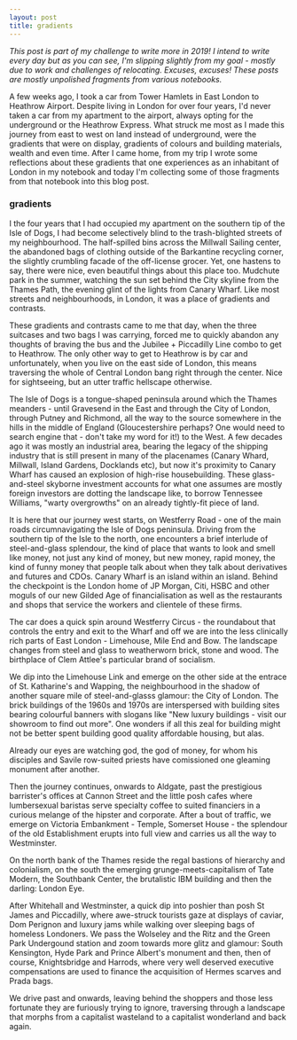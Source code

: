 ```yaml
---
layout: post
title: gradients
---
```


_This post is part of my challenge to write more in 2019! I intend to write every day but as you can see, I'm slipping slightly from my goal - mostly due to work and challenges of relocating. Excuses, excuses! These posts are mostly unpolished fragments from various notebooks._

A few weeks ago, I took a car from Tower Hamlets in East London to Heathrow Airport. Despite living in London for over four years, I'd never taken a car from my apartment to the airport, always opting for the underground or the Heathrow Express. What struck me most as I made this journey from east to west on land instead of underground, were the gradients that were on display, gradients of colours and building materials, wealth and even time. After I came home, from my trip I wrote some reflections about these gradients that one experiences as an inhabitant of London in my notebook and today I'm collecting some of those fragments from that notebook into this blog post.

### gradients

I the four years that I had occupied my apartment on the southern tip of the Isle of Dogs, I had become selectively blind to the trash-blighted streets of my neighbourhood. The half-spilled bins across the Millwall Sailing center, the abandoned bags of clothing outside of the Barkantine recycling corner, the slightly crumbling facade of the off-license grocer. Yet, one hastens to say, there were nice, even beautiful things about this place too. Mudchute park in the summer, watching the sun set behind the City skyline from the Thames Path, the evening glint of the lights from Canary Wharf. Like most streets and neighbourhoods, in London, it was a place of gradients and contrasts. 

These gradients and contrasts came to me that day, when the three suitcases and two bags I was carrying, forced me to quickly abandon any thoughts of braving the bus and the Jubilee + Piccadilly Line combo to get to Heathrow. The only other way to get to Heathrow is by car and unfortunately, when you live on the east side of London, this means traversing the whole of Central London bang right through the center. Nice for sightseeing, but an utter traffic hellscape otherwise. 

The Isle of Dogs is a tongue-shaped peninsula around which the Thames meanders - until Gravesend in the East and through the City of London, through Putney and Richmond, all the way to the source somewhere in the hills in the middle of England (Gloucestershire perhaps? One would need to search engine that - don't take my word for it!) to the West. A few decades ago it was mostly an industrial area, bearing the legacy of the shipping industry that is still present in many of the placenames (Canary Whard, Millwall, Island Gardens, Docklands etc), but now it's proximity to Canary Wharf has caused an explosion of high-rise housebuilding. These glass-and-steel skyborne investment accounts for what one assumes are mostly foreign investors are dotting the landscape like, to borrow Tennessee Williams, "warty overgrowths" on an already tightly-fit piece of land. 

It is here that our journey west starts, on Westferry Road - one of the main roads circumnavigating the Isle of Dogs peninsula. Driving from the southern tip of the Isle to the north, one encounters a brief interlude of steel-and-glass splendour, the kind of place that wants to look and smell like money, not just any kind of money, but new money, rapid money, the kind of funny money that people talk about when they talk about derivatives and futures and CDOs. Canary Wharf is an island within an island. Behind the checkpoint is the London home of JP Morgan, Citi, HSBC and other moguls of our new Gilded Age of financialisation as well as the restaurants and shops that service the workers and clientele of these firms. 

The car does a quick spin around Westferry Circus - the roundabout that controls the entry and exit to the Wharf and off we are into the less clinically rich parts of East London - Limehouse, Mile End and Bow. The landscape changes from steel and glass to weatherworn brick, stone and wood. The birthplace of Clem Attlee's particular brand of socialism.

We dip into the Limehouse Link and emerge on the other side at the entrace of St. Katharine's and Wapping, the neighbourhood in the shadow of another square mile of steel-and-glasss glamour: the City of London. The brick buildings of the 1960s and 1970s are interspersed with building sites bearing colourful banners with slogans like "New luxury buildings - visit our showroom to find out more". One wonders if all this zeal for building might not be better spent building good quality affordable housing, but alas. 

Already our eyes are watching god, the god of money, for whom his disciples and Savile row-suited priests have comissioned one gleaming monument after another. 

Then the journey continues, onwards to Aldgate, past the prestigious barrister's offices at Cannon Street and the little posh cafes where lumbersexual baristas serve specialty coffee to suited financiers in a curious melange of the hipster and corporate. After a bout of traffic, we emerge on Victoria Embankment - Temple, Somerset House - the splendour of the old Establishment erupts into full view and carries us all the way to Westminster. 

On the north bank of the Thames reside the regal bastions of hierarchy and colonialism, on the south the emerging grunge-meets-capitalism of Tate Modern, the Southbank Center, the brutalistic IBM building and then the darling: London Eye. 

After Whitehall and Westminster, a quick dip into poshier than posh St James and Piccadilly, where awe-struck tourists gaze at displays of caviar, Dom Perignon and luxury jams while walking over sleeping bags of homeless Londoners. We pass the Wolseley and the Ritz and the Green Park Undergound station and zoom towards more glitz and glamour: South Kensington, Hyde Park and Prince Albert's monument and then, then of course, Knightsbridge and Harrods, where very well deserved executive compensations are used to finance the acquisition of Hermes scarves and Prada bags.

We drive past and onwards, leaving behind the shoppers and those less fortunate they are furiously trying to ignore, traversing through a landscape that morphs from a capitalist wasteland to a capitalist wonderland and back again.  

